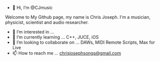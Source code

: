 - 👋 Hi, I’m @CJmusic

Welcome to My Github page, my name is Chris Joseph. I'm a musician, physicist, scientist and audio researcher. 

- 👀 I’m interested in ...
- 🌱 I’m currently learning ... C++, JUCE, iOS
- 💞️ I’m looking to collaborate on ... DAWs, MIDI Remote Scripts, Max for Live
- 📫 How to reach me ... chrisjosephsongs@gmail.com
